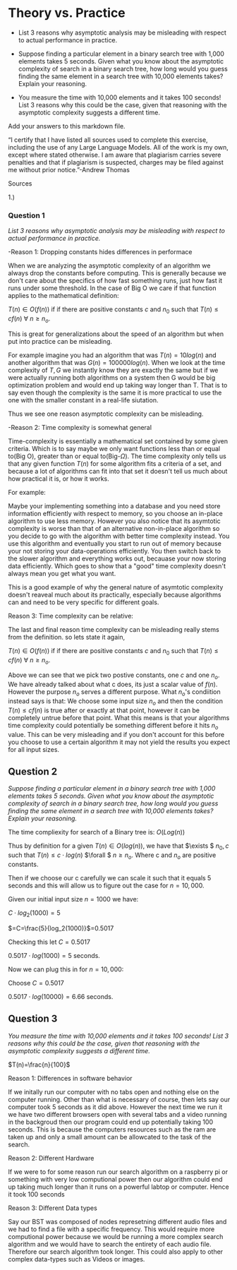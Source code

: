 # Theory vs. Practice

- List 3 reasons why asymptotic analysis may be misleading with respect to
  actual performance in practice.

- Suppose finding a particular element in a binary search tree with 1,000
  elements takes 5 seconds. Given what you know about the asymptotic complexity
  of search in a binary search tree, how long would you guess finding the same
  element in a search tree with 10,000 elements takes? Explain your reasoning.

- You measure the time with 10,000 elements and it takes 100 seconds! List 3
  reasons why this could be the case, given that reasoning with the asymptotic
  complexity suggests a different time.

Add your answers to this markdown file.

“I certify that I have listed all sources used to complete this exercise, including the use
of any Large Language Models. All of the work is my own, except where stated
otherwise. I am aware that plagiarism carries severe penalties and that if plagiarism is
suspected, charges may be filed against me without prior notice.”-Andrew Thomas

Sources

1.) 

### Question 1
*List 3 reasons why asymptotic analysis may be misleading with respect to actual performance in practice.*

-Reason 1: Dropping constants hides differences in performace
  
  When we are analyzing the asymptotic complexity of an algorithm we always drop the constants before computing. This is generally because we don't care about the specifics of how fast something runs, just how fast it runs under some threshold. In the case of Big O we care if that function applies to the mathematical definition:
  
   $T(n)\in O(f(n))$ if if there are positive constants $c$ and $n_0$ such that $T(n) \leq c f(n)$ $\forall$ $n\geq n_o$.

   This is great for generalizations about the speed of an algorithm but when put into practice can be misleading.

   For example imagine you had an algorithm that was $T(n)=10log(n)$ and another algorithm that was $G(n)=100000log(n)$.
   When we look at the time complexity of $T,G$ we instantly know they are exactly the same but if we were actually running both algorithms on a system then G would be big optimization problem and would end up taking way longer than T. That is to say even though the complexity is the same it is more practical to use the one with the smaller constant in a real-life siutation.

   Thus we see one reason asymptotic complexity can be misleading.

-Reason 2: Time complexity is somewhat general

Time-complexity is essentially a mathematical set contained by some given criteria. Which is to say maybe we only want functions less than or equal to(Big O), greater than or equal to(Big-$\Omega$). The time complexity only tells us that any given function $T(n)$ for some algorithm fits a criteria of a set, and because a lot of algorithms can fit into that set it doesn't tell us much about how practical it is, or how it works.

For example:

 Maybe your implementing something into a database and you need store information efficiently with respect to memory, so you choose an in-place algorithm to use less memory. However you also notice that its asymtotic complexity is worse than that of an alternative non-in-place algorithm so you decide to go with the algorithm with better time complexity instead. You use this algorithm and eventually you start to run out of memory because your not storing your data-operations efficiently. You then switch back to the slower algorithm and everything works out, becauase your now storing data efficiently. Which goes to show that a "good" time complexity doesn't always mean you get what you want.

 This is a good example of why the general nature of asymtotic complexity doesn't reaveal much about its practically, especially because algorithms can and need to be very specific for different goals.

Reason 3:  Time complexity can be relative:

The last and final reason time complexity can be misleading really stems from the definition.  so lets state it again,

$T(n)\in O(f(n))$ if if there are positive constants $c$ and $n_0$ such that $T(n) \leq c f(n)$ $\forall$ $n\geq n_o$.

Above we can see that we pick two postive constants, one $c$ and one $n_o$.  We have already talked about what c does, its just a scalar value of $f(n)$. However the purpose $n_o$ serves a different purpose. What $n_o$'s condiition instead says is that: We choose some input size $n_o$ and then the condition $T(n) \leq c f(n)$ is true after or exactly at that point, however it can be completely untrue before that point. What this means is that your algorithms time complexity could potentially be something different before it hits $n_o$ value. This can be very misleading and if you don't account for this before you choose to use a certain algorithm it may not yield the results you expect for all input sizes.



## Question 2
**Suppose finding a particular element in a binary search tree with 1,000 
  elements takes 5 seconds. Given what you know about the asymptotic complexity*
  of search in a binary search tree, how long would you guess finding the same
  element in a search tree with 10,000 elements takes? Explain your reasoning.*

The time compliexity for search of a Binary tree is: $O(Log(n))$

Thus by definition for a given $T(n)\in O(log(n))$, we have that $\exists $ $n_0,c$ such that $T(n)\leq c\cdot log(n)$ $\forall $ $n\geq n_o$. Where c and $n_o$ are positive constants.

Then if we choose our c carefully we can scale it such that it equals 5 seconds and this will allow us to figure out the case for $n=10,000$.

Given our initial input size $n=1000$ we have:

$C\cdot log_2(1000)=5$

$=C=\frac{5}{log_2(1000)}$=0.5017

Checking this let $C=0.5017$

$0.5017\cdot log(1000)=5$ seconds.

Now we can plug this in for $n=10,000$:

Choose  $C=0.5017$

$0.5017 \cdot log(10000)=6.66$ seconds.


## Question 3

*You measure the time with 10,000 elements and it takes 100 seconds! List 3
  reasons why this could be the case, given that reasoning with the asymptotic
  complexity suggests a different time.*

$T(n)=\frac{n}{100}$


  Reason 1: Differences in software behavior

 If we initally run our computer with no tabs open and nothing else on the computer running. Other than what is necessary of course, then lets say our computer took 5 seconds as it did above. However the next time we run it we have two different browsers open with several tabs and a video running in the backgroud then our program could end up potentially taking 100 seconds. This is because the computers resources such as the ram are taken up and only a small amount can be allowcated to the task of the search.

  Reason 2: Different Hardware

  If we were to for some reason run our search algorithm on a raspberry pi or something with very low computional power then our algorithm could end up taking much longer than it runs on a powerful labtop or computer. Hence it took 100 seconds

  Reason 3: Different Data types
  
  Say our BST was composed of nodes represetning different audio files and we had to find a file with a specific frequency. This would require more computional power because we would be running a more complex search algorithm and we would have to search the entirety of each audio file. Therefore our search algorithm took longer. This could also apply to other complex data-types such as Videos or images.
